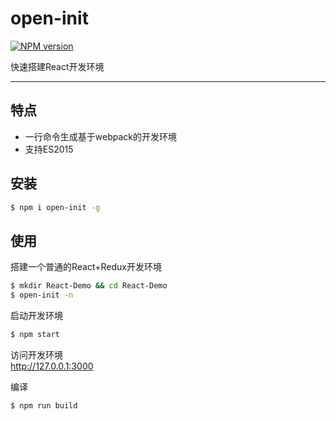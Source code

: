 # open-init

[![NPM version](https://img.shields.io/npm/v/open-init.svg?style=flat)](https://npmjs.org/package/open-init)

 快速搭建React开发环境

----

## 特点

- 一行命令生成基于webpack的开发环境
- 支持ES2015

## 安装 

```bash
$ npm i open-init -g
```

## 使用 
搭建一个普通的React+Redux开发环境

```bash
$ mkdir React-Demo && cd React-Demo
$ open-init -n
```

启动开发环境 

```bash
$ npm start
```
访问开发环境  
http://127.0.0.1:3000


编译

```bash
$ npm run build
```

